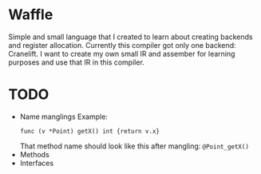 # Waffle
Simple and small language that I created to learn about creating backends and register allocation. Currently this compiler got only one backend: Cranelift.
I want to create my own small IR and assember for learning purposes and use that IR in this compiler.

# TODO
- Name manglings
  Example:
  ```
  func (v *Point) getX() int {return v.x}
  ```
  That method name should look like this after mangling: `@Point_getX()`
- Methods
- Interfaces
